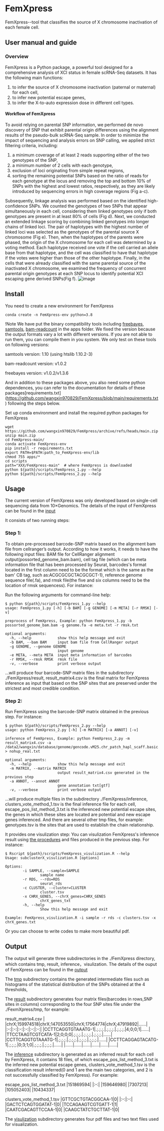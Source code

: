 # FemXpress
FemXpress--tool that classifies the source of X chromosome inactivation of each female cell.

## User manual and guide
### Overview
FemXpress is a Python package, a powerful tool designed for a comprehensive analysis of XCI status in female scRNA-Seq datasets. It has the following main functions: 
1) to infer the source of X chromosome inactivation (paternal or maternal) for each cell,
2) to infer new potential escape genes,
3) to infer the X-to-auto expression dose in different cell types.

#### Workflow of FemXpress
To avoid relying on parental SNP information, we performed de novo discovery of SNP that exhibit parental origin differences using the alignment results of the pseudo-bulk scRNA-Seq sample. In order to minimize the impact of sequencing and analysis errors on SNP calling, we applied strict filtering criteria, including: 
1) a minimum coverage of at least 2 reads supporting either of the two genotypes of the SNP,
2) a minimum number of 2 cells with each genotype,
3) exclusion of loci originating from simple repeat regions,
4) sorting the remaining potential SNPs based on the ratio of reads for each genotype at the locus and removing the top and bottom 10% of SNPs with the highest and lowest ratios, respectively, as they are likely introduced by sequencing errors in high coverage regions (Fig a-c).

Subsequently, linkage analysis was performed based on the identified high-confidence SNPs. We counted the genotypes of two SNPs that appear simultaneously in each cell, considering them linked genotypes only if both genotypes are present in at least 80% of cells (Fig d). Next, we conducted an extended linkage scoring by combining linked genotypes into longer chains of linked loci. The pair of haplotypes with the highest number of linked loci was selected as the genotypes of the parental source X chromosome (Fig e). Then, when the haplotypes of the parents were phased, the origin of the X chromosome for each cell was determined by a voting method. Each haplotype received one vote if the cell carried an allele base from that haplotype, and the cell was classified to have that haplotype if the votes were higher than those of the other haplotype. Finally, in the cells that were already classified with the same parental source of the inactivated X chromosome, we examined the frequency of concurrent parental origin genotypes at each SNP locus to identify potential XCI escaping gene derived SNPs(Fig f).
![image](https://github.com/wangxin970829/FemXpress/blob/main/images/fig1.jpg)


## Install
You need to create a new environment for FemXpress
```
conda create -n FemXpress-env python=3.8
```
!Note We have put the binary compatibility tools including [freebayes](https://github.com/freebayes/freebayes), [samtools](https://github.com/samtools/samtools), [bam-readcount](https://github.com/genome/bam-readcount) in the apps folder. We fixed the version because the output formats vary a lot with different versions. If you are not able to run them, you can compile them in you system. We only test on these tools on following versions:

samtools version: 1.10 (using htslib 1.10.2-3)

bam-readcount version: v1.0.2

freebayes version: v1.0.2/v1.3.6


And in addition to these packages above, you also need some python dependences, you can refer to the documentation for details of these packages[requirements.txt] (https://github.com/wangxin970829/FemXpress/blob/main/requirements.txt) following the steps below.

Set up conda environment and install the required python packages for FemXpress
```
wget https://github.com/wangxin970829/FemXpress/archive/refs/heads/main.zip
unzip main.zip
cd FemXpress-main/
conda activate FemXpress-env
pip install -r requirements.txt
export PATH=$PATH:path_to_FemXpress-env/lib
chmod 755 apps/*
cd scripts
path="XXX/FemXpress-main"  # where FemXpress is downloaded
python ${path}/scripts/FemXpress_1.py --help
python ${path}/scripts/FemXpress_2.py --help
```


## Usage
The current version of FemXpress was only developed based on single-cell sequencing data from 10×Genomics. The details of the input of FemXpress can be found in the [input](https://github.com/wangxin970829/FemXpress/tree/main/test/input)

It consists of two running steps:
### Step 1: 
To obtain pre-processed barcode-SNP matrix based on the alignment bam file from cellranger’s output.
According to how it works, it needs to have the following input files: BAM file for CellRanger alignment output(possorted_genome_bam.bam), cell tag file (which can be meta information file that has been processed by Seurat, barcodes's format located in the first column need to be the format which is the same as the bam' CB tag, such as:ACGCGCGCTACGCGCT-1), reference genome sequence file(.fa), and rmsk file(the five and six columns need to be the location of rmsk sequencess). For instance:

Run the following arguments for command-line help:
```
$ python ${path}/scripts/FemXpress_1.py --help
usage: FemXpress_1.py [-h] [-b BAM] [-g GENOME] [-m META] [-r RMSK] [-v]

preprocess of FemXpress, Example: python FemXpress_1.py -b possorted_genome_bam.bam -g genome.fa -e meta.txt -r rmsk.txt

optional arguments:
  -h, --help            show this help message and exit
  -b BAM, --bam BAM     input bam file from CellRanger output
  -g GENOME, --genome GENOME
                        input genome
  -e META, --meta META  input meta information of barcodes
  -r RMSK, --rmsk RMSK  rmsk file
  -v, --verbose         print verbose output
```

...will produce four barcode-SNP matrix files in the subdirectory ./FemXpress/result, result_matrix4.csv is the final matrix for FemXpress inference as input that based on the SNP sites that are preserved under the strictest and most credible condition.

### Step 2: 
Run FemXpress using the barcode-SNP matrix obtained in the previous step. For instance:
```
$ python ${path}/scripts/FemXpress_2.py --help
usage: python FemXpress_2.py [-h] [-m MATRIX] [-a ANNOT] [-v]

inference of FemXpress, Example: python FemXpress_2.py -m result_matrix4.csv -a /data2/wangxin/database/genome/gencode.vM25.chr_patch_hapl_scaff.basic.annotation.gtf > nohup_real.txt

optional arguments:
  -h, --help            show this help message and exit
  -m MATRIX, --matrix MATRIX
                        output result_matrix4.csv generated in the previous step
  -a ANNOT, --annot ANNOT
                        gene annotation txt[gtf]
  -v, --verbose         print verbose output

```

...will produce multiple files in the subdirectory ./FemXpress/inference, clusters_vote_method_1.tsv is the final inference file for each cell, escape_pos_list_method_3.txt is the inferenced new potential escape sites, the genes in which these sites are located are potential and new escape genes inferenced. And there are several other tmp files, for example: genotypes.tsv is the sites that are used to establish the chain relationship.
 

It provides one visulization step:
You can visulization FemXpress's inference result using [the procedures](https://github.com/wangxin970829/FemXpress/blob/main/scripts/FemXpress_visulization.R) and files produced in the previous step. For instance:
```
$ Rscript ${path}/scripts/FemXpress_visulization.R --help
Usage: subclusterX_visulization.R [options]

Options:
        -i SAMPLE, --sample=SAMPLE
                sample name
        -r RDS, --rds=RDS
                seurat_rds
        -c CLUSTER, --cluster=CLUSTER
                cluster.tsv
        -x CHRX_GENES, --chrX_genes=CHRX_GENES
                chrX_genes_txt
        -h, --help
                Show this help message and exit

Example: FemXpress_visulization.R -i sample -r rds -c clusters.tsv -x chrX_genes.txt
```
Or you can choose to write codes to make more beautiful pdf.


## Output
The output will generate three subdirectories in the ./FemXpress directory, which contains tmp, result, inference，visulization.  The details of the ouput of FemXpress can be found in the [output](https://github.com/wangxin970829/FemXpress/tree/main/test/output)

The [tmp](https://github.com/wangxin970829/FemXpress/tree/main/test/output/tmp) subdirectory contains the generated intermediate files such as histograms of the statistical distribution of the SNPs obtained at the 4 thresholds,

The [result](https://github.com/wangxin970829/FemXpress/tree/main/test/output/result) subdirectory generates four matrix files(barcodes in rows,SNP sites in columns) corresponding to the four SNP sites file under the ./FexmXpress/tmp, for example:

result_matrix4.csv
|                  |chrX;159974518|chrX;147053550|chrX;17564774|chrX;47919892|......|
|:-:|:-:|:-:|:-:|:-:|:-:|
|CCTTCAGGTGTAAATG-1|.;.;.;.|.;.;.;.|.;.;.;.|4;0;0;1|......|
|TTCCTAAGTCGTCATA-1|2;0;0;0|.;.;.;.|.;.;.;.|.;.;.;.|......|
|CCTTCAGGTGTAAATG-1|.;.;.;.|.;.;.;.|.;.;.;.|.;.;.;.|......|
|CCTTCAGGAGTACATG-1|.;.;.;.|0;3;1;0|.;.;.;.|.;.;.;.|......|
|......|......|......|......|......|......|

The [inference](https://github.com/wangxin970829/FemXpress/tree/main/test/output/inference) subdirectory is generated as an inferred result for each cell by FemXpress, it contains 18 files, of which escape_pos_list_method_3.txt is the inferred new potential escape genes, clusters_vote_method_1.tsv is the classification result inferred(0 and 1 are the main two categories, and 2 is not successfully classified by FemXpress). For example:

escape_pos_list_method_3.txt
|151869594|
|:-:|
|159646980|
|7307213|
|105052403|
|10434337|

clusters_vote_method_1.tsv
|GTTCGCTGTACGGCAA-1|0|
|:-:|:-:|
|GACTCTCAGTGGATAT-1|0|
|TCCAGAAGTCGTGATT-1|1|
|CAATCGACAGTTCCAA-1|0|
|CAAGCTATCTGCTTAT-1|0|

The [visulization](https://github.com/wangxin970829/FemXpress/tree/main/test/output/visulization) subdirectory generates four pdf files and two text files used for visualization.




